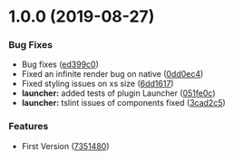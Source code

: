 # 1.0.0 (2019-08-27)


### Bug Fixes

* Bug fixes ([ed399c0](https://github.com/BlueBaseJS/plugin-launcher/commit/ed399c0))
* Fixed an infinite render bug on native ([0dd0ec4](https://github.com/BlueBaseJS/plugin-launcher/commit/0dd0ec4))
* Fixed styling issues on xs size ([6dd1617](https://github.com/BlueBaseJS/plugin-launcher/commit/6dd1617))
* **launcher:** added tests of plugin Launcher ([051fe0c](https://github.com/BlueBaseJS/plugin-launcher/commit/051fe0c))
* **launcher:** tslint issues of components fixed ([3cad2c5](https://github.com/BlueBaseJS/plugin-launcher/commit/3cad2c5))


### Features

* First Version ([7351480](https://github.com/BlueBaseJS/plugin-launcher/commit/7351480))
